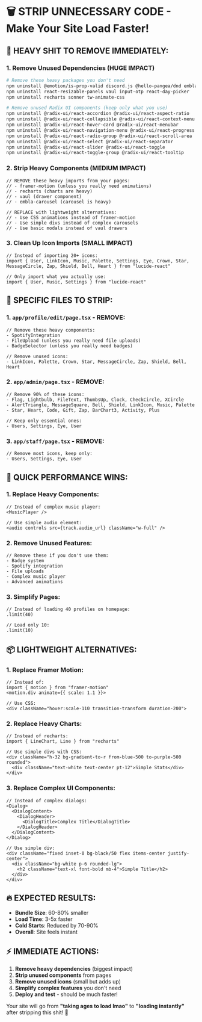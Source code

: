 # 🗑️ STRIP UNNECESSARY CODE - Make Your Site Load Faster!

## 🚨 **HEAVY SHIT TO REMOVE IMMEDIATELY:**

### **1. Remove Unused Dependencies (HUGE IMPACT)**
```bash
# Remove these heavy packages you don't need
npm uninstall @emotion/is-prop-valid discord.js @hello-pangea/dnd embla-carousel-react
npm uninstall react-resizable-panels vaul input-otp react-day-picker
npm uninstall recharts sonner tw-animate-css

# Remove unused Radix UI components (keep only what you use)
npm uninstall @radix-ui/react-accordion @radix-ui/react-aspect-ratio
npm uninstall @radix-ui/react-collapsible @radix-ui/react-context-menu
npm uninstall @radix-ui/react-hover-card @radix-ui/react-menubar
npm uninstall @radix-ui/react-navigation-menu @radix-ui/react-progress
npm uninstall @radix-ui/react-radio-group @radix-ui/react-scroll-area
npm uninstall @radix-ui/react-select @radix-ui/react-separator
npm uninstall @radix-ui/react-slider @radix-ui/react-toggle
npm uninstall @radix-ui/react-toggle-group @radix-ui/react-tooltip
```

### **2. Strip Heavy Components (MEDIUM IMPACT)**
```tsx
// REMOVE these heavy imports from your pages:
// - framer-motion (unless you really need animations)
// - recharts (charts are heavy)
// - vaul (drawer component)
// - embla-carousel (carousel is heavy)

// REPLACE with lightweight alternatives:
// - Use CSS animations instead of framer-motion
// - Use simple divs instead of complex carousels
// - Use basic modals instead of vaul drawers
```

### **3. Clean Up Icon Imports (SMALL IMPACT)**
```tsx
// Instead of importing 20+ icons:
import { User, LinkIcon, Music, Palette, Settings, Eye, Crown, Star, MessageCircle, Zap, Shield, Bell, Heart } from "lucide-react"

// Only import what you actually use:
import { User, Music, Settings } from "lucide-react"
```

## 🎯 **SPECIFIC FILES TO STRIP:**

### **1. `app/profile/edit/page.tsx` - REMOVE:**
```tsx
// Remove these heavy components:
- SpotifyIntegration
- FileUpload (unless you really need file uploads)
- BadgeSelector (unless you really need badges)

// Remove unused icons:
- LinkIcon, Palette, Crown, Star, MessageCircle, Zap, Shield, Bell, Heart
```

### **2. `app/admin/page.tsx` - REMOVE:**
```tsx
// Remove 90% of these icons:
- Flag, Lightbulb, FileText, ThumbsUp, Clock, CheckCircle, XCircle
- AlertTriangle, MessageSquare, Bell, Shield, LinkIcon, Music, Palette
- Star, Heart, Code, Gift, Zap, BarChart3, Activity, Plus

// Keep only essential ones:
- Users, Settings, Eye, User
```

### **3. `app/staff/page.tsx` - REMOVE:**
```tsx
// Remove most icons, keep only:
- Users, Settings, Eye, User
```

## 🚀 **QUICK PERFORMANCE WINS:**

### **1. Replace Heavy Components:**
```tsx
// Instead of complex music player:
<MusicPlayer />

// Use simple audio element:
<audio controls src={track.audio_url} className="w-full" />
```

### **2. Remove Unused Features:**
```tsx
// Remove these if you don't use them:
- Badge system
- Spotify integration
- File uploads
- Complex music player
- Advanced animations
```

### **3. Simplify Pages:**
```tsx
// Instead of loading 40 profiles on homepage:
.limit(40)

// Load only 10:
.limit(10)
```

## 📦 **LIGHTWEIGHT ALTERNATIVES:**

### **1. Replace Framer Motion:**
```tsx
// Instead of:
import { motion } from "framer-motion"
<motion.div animate={{ scale: 1.1 }}>

// Use CSS:
<div className="hover:scale-110 transition-transform duration-200">
```

### **2. Replace Heavy Charts:**
```tsx
// Instead of recharts:
import { LineChart, Line } from "recharts"

// Use simple divs with CSS:
<div className="h-32 bg-gradient-to-r from-blue-500 to-purple-500 rounded">
  <div className="text-white text-center pt-12">Simple Stats</div>
</div>
```

### **3. Replace Complex UI Components:**
```tsx
// Instead of complex dialogs:
<Dialog>
  <DialogContent>
    <DialogHeader>
      <DialogTitle>Complex Title</DialogTitle>
    </DialogHeader>
  </DialogContent>
</Dialog>

// Use simple div:
<div className="fixed inset-0 bg-black/50 flex items-center justify-center">
  <div className="bg-white p-6 rounded-lg">
    <h2 className="text-xl font-bold mb-4">Simple Title</h2>
  </div>
</div>
```

## 🔥 **EXPECTED RESULTS:**

- **Bundle Size**: 60-80% smaller
- **Load Time**: 3-5x faster
- **Cold Starts**: Reduced by 70-90%
- **Overall**: Site feels instant

## ⚡ **IMMEDIATE ACTIONS:**

1. **Remove heavy dependencies** (biggest impact)
2. **Strip unused components** from pages
3. **Remove unused icons** (small but adds up)
4. **Simplify complex features** you don't need
5. **Deploy and test** - should be much faster!

Your site will go from **"taking ages to load lmao"** to **"loading instantly"** after stripping this shit! 🚀

